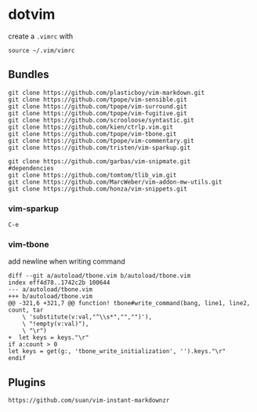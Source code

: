 dotvim
======

create a `.vimrc` with

    source ~/.vim/vimrc


Bundles
-------

	git clone https://github.com/plasticboy/vim-markdown.git
	git clone https://github.com/tpope/vim-sensible.git
	git clone https://github.com/tpope/vim-surround.git
	git clone https://github.com/tpope/vim-fugitive.git
	git clone https://github.com/scrooloose/syntastic.git
	git clone https://github.com/kien/ctrlp.vim.git
	git clone https://github.com/tpope/vim-tbone.git
	git clone https://github.com/tpope/vim-commentary.git
    git clone https://github.com/tristen/vim-sparkup.git

    git clone https://github.com/garbas/vim-snipmate.git
    #dependencies
    git clone https://github.com/tomtom/tlib_vim.git
    git clone https://github.com/MarcWeber/vim-addon-mw-utils.git
    git clone https://github.com/honza/vim-snippets.git

### vim-sparkup

    C-e

### vim-tbone
add newline when writing command 

	diff --git a/autoload/tbone.vim b/autoload/tbone.vim
	index eff4d78..1742c2b 100644
	--- a/autoload/tbone.vim
	+++ b/autoload/tbone.vim
	@@ -321,6 +321,7 @@ function! tbone#write_command(bang, line1, line2, count, tar
		\ 'substitute(v:val,"^\\s*","","")'),
		\ "!empty(v:val)"),
		\ "\r")
	+  let keys = keys."\r"
	if a:count > 0
	let keys = get(g:, 'tbone_write_initialization', '').keys."\r"
	endif






Plugins
-------

	https://github.com/suan/vim-instant-markdownzr
